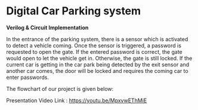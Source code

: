 # Digital Car Parking system
**Verilog & Circuit Implementation**

In the entrance of the parking system, there is a sensor which is activated to detect a vehicle coming. Once the sensor is triggered, a password is requested to open the gate. If the entered password is correct, the gate would open to let the vehicle get in. Otherwise, the gate is still locked. If the current car is getting in the car park being detected by the exit sensor and another car comes, the door will be locked and requires the coming car to enter passwords.

The flowchart of our project is given below:


Presentation Video Link : https://youtu.be/MpxvwEThMiE
